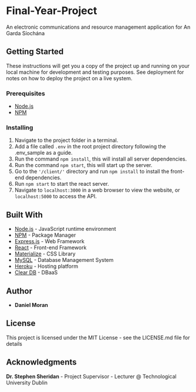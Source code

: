 # Final-Year-Project
An electronic communications and resource management application for An Garda Síochána

## Getting Started

These instructions will get you a copy of the project up and running on your local machine for development and testing purposes. See deployment for notes on how to deploy the project on a live system.

### Prerequisites

- [Node.js](https://nodejs.org/en/)
- [NPM](https://www.npmjs.com/)

### Installing

1. Navigate to the project folder in a terminal.
2. Add a file called ```.env``` in the root project directory following the .env_sample as a guide.
3. Run the command ```npm install```, this will install all server dependencies.
4. Run the command ```npm start```, this will start up the server.
5. Go to the ```'/client/'``` directory and run ```npm install``` to install the front-end dependencies.
6. Run ```npm start``` to start the react server.
7. Navigate to ```localhost:3000``` in a web browser to view the website, or ```localhost:5000``` to access the API.


## Built With

* [Node.js](https://nodejs.org/en/) - JavaScript runtime environment
* [NPM](https://www.npmjs.com/) - Package Manager
* [Express.js](https://expressjs.com/) - Web Framework
* [React](#) - Front-end Framework
* [Materialize](https://materializecss.com/) - CSS Library
* [MySQL](https://www.mysql.com/) - Database Management System
* [Heroku](https://www.heroku.com/) - Hosting platform
* [Clear DB](https://www.cleardb.com/) - DBaaS 


## Author

* **Daniel Moran**


## License

This project is licensed under the MIT License - see the LICENSE.md file for details

## Acknowledgments

**Dr. Stephen Sheridan** - Project Supervisor - Lecturer @ Technological University Dublin
